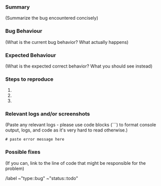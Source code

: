 ### Summary

(Summarize the bug encountered concisely)

### Bug Behaviour

(What is the current bug behavior? What actually happens)

### Expected Behaviour

(What is the expected correct behavior? What you should see instead)


### Steps to reproduce

1. 
2.
3. 

### Relevant logs and/or screenshots

(Paste any relevant logs - please use code blocks (```) to format console output,
logs, and code as it's very hard to read otherwise.)

```
# paste error message here
```

### Possible fixes

(If you can, link to the line of code that might be responsible for the problem)


/label ~"type::bug" ~"status::todo"